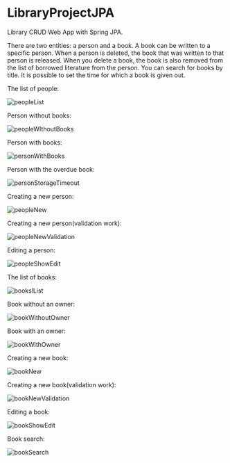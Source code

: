 # LibraryProjectJPA

Library CRUD Web App with Spring JPA.

There are two entities: a person and a book.
A book can be written to a specific person.
When a person is deleted, the book that was written to that person is released.
When you delete a book, the book is also removed from the list of borrowed literature from the person.
You can search for books by title.
It is possible to set the time for which a book is given out.

The list of people:

![peopleList](https://github.com/DEUS-VULT-1095/LibraryProjectJPA/assets/109753552/bd115313-36ba-4455-9d26-5a480cf9eac7)

Person without books:

![peopleWIthoutBooks](https://github.com/DEUS-VULT-1095/LibraryProjectJPA/assets/109753552/53651203-2ab6-491c-9e26-05b0a48570a5)

Person with books:

![personWithBooks](https://github.com/DEUS-VULT-1095/LibraryProjectJPA/assets/109753552/16b444a2-859e-4b0f-9b7d-e3af8fee7800)

Person with the overdue book:

![personStorageTimeout](https://github.com/DEUS-VULT-1095/LibraryProjectJPA/assets/109753552/59e8967b-22b7-41f7-b920-2bc1c786d14f)

Creating a new person:

![peopleNew](https://github.com/DEUS-VULT-1095/LibraryProjectJPA/assets/109753552/e221347e-fbed-49d1-932f-91fc0b8b3900)

Creating a new person(validation work):

![peopleNewValidation](https://github.com/DEUS-VULT-1095/LibraryProjectJPA/assets/109753552/badaac09-7cc2-4a13-8c4b-13e5f5bcb60b)

Editing a person:

![peopleShowEdit](https://github.com/DEUS-VULT-1095/LibraryProjectJPA/assets/109753552/73a4deb4-8528-4a11-8954-fcf671b043c0)

The list of books:

![bookslList](https://github.com/DEUS-VULT-1095/LibraryProjectJPA/assets/109753552/3523dabf-acba-4bbb-b315-a8095acd1a42)

Book without an owner:

![bookWithoutOwner](https://github.com/DEUS-VULT-1095/LibraryProjectJPA/assets/109753552/a780cd97-ba99-4119-af0d-960ceb3371f3)

Book with an owner:

![bookWithOwner](https://github.com/DEUS-VULT-1095/LibraryProjectJPA/assets/109753552/fc093c89-8200-4540-94ce-b8b42093d8af)

Creating a new book:

![bookNew](https://github.com/DEUS-VULT-1095/LibraryProjectJPA/assets/109753552/ffe113fe-29a3-4096-83aa-2e14239b9e9c)

Creating a new book(validation work):

![bookNewValidation](https://github.com/DEUS-VULT-1095/LibraryProjectJPA/assets/109753552/021199fc-dc3f-45d0-a28a-0913cc08664b)

Editing a book:

![bookShowEdit](https://github.com/DEUS-VULT-1095/LibraryProjectJPA/assets/109753552/fb66ae98-5e46-4d73-8def-430bc0eb9638)

Book search:

![bookSearch](https://github.com/DEUS-VULT-1095/LibraryProjectJPA/assets/109753552/fd093864-0a0b-4e39-9c51-f71ee00f38cb)
